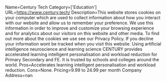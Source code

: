 Name=Century Tech
Category=['Education']
URL=https://www.century.tech/
Description=This website stores cookies on your computer which are used to collect information about how you interact with our website and allow us to remember your preference. We use this information in order to improve and customize your browsing experience and for analytics about our visitors on this website and other media. To find out more about the cookies we use see our Privacy Policy. If you decline your information wont be tracked when you visit this website. Using artificial intelligence neuroscience and learning science CENTURY provides accelerated learning intelligent personalisation and workload reduction for Primary Secondary and FE. It is trusted by schools and colleges around the world.
Pros=Accelerates learning intelligent personalisation and workload reduction.
Cons=None.
Pricing=9.99 to 24.99 per month
Company Address=nan
